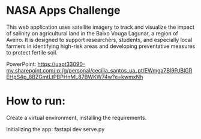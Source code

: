 # NASA Apps Challenge

This web application uses satellite imagery to track and visualize the impact of salinity on agricultural land in the Baixo Vouga Lagunar, a region of Aveiro. It is designed to support researchers, students, and especially local farmers in identifying high-risk areas and developing preventative measures to protect fertile soil.

PowerPoint: https://uapt33090-my.sharepoint.com/:p:/g/personal/cecilia_santos_ua_pt/EWmga7Bl9PJBlGREHpS4p_8BZGmtLtPBPHnML87BWKW74w?e=kwmxNh

# How to run:

Create a virtual environment, installing the requirements.

Initializing the app: fastapi dev serve.py
